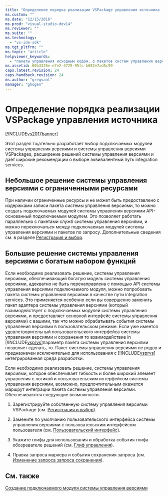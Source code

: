 ```yaml
---
title: "Определение порядка реализации VSPackage управления источника | Microsoft Docs"
ms.custom: ""
ms.date: "12/15/2016"
ms.prod: "visual-studio-dev14"
ms.reviewer: ""
ms.suite: ""
ms.technology: 
  - "vs-ide-sdk"
ms.tgt_pltfrm: ""
ms.topic: "article"
helpviewer_keywords: 
  - "пакеты управления исходным кодом, о пакетов систем управления версиями"
ms.assetid: 60b3326e-e7e2-4729-95fc-b682e7ad5c99
caps.latest.revision: 24
caps.handback.revision: 24
ms.author: "gregvanl"
manager: "ghogen"
---
```

# Определение порядка реализации VSPackage управления источника
[!INCLUDE[vs2017banner](../../code-quality/includes/vs2017banner.md)]

Этот раздел тщательно разработает выбор подключаемых модулей системы управления версиями и системы управления версиями VSPackages, расширение решений системы управления версиями и дает широкие рекомендации о выборе эквивалентный путь integration services.  
  
## Небольшое решение системы управления версиями с ограниченными ресурсами  
 При наличии ограниченные ресурсы и не может быть предоставлено с издержками записи пакета системы управления версиями, то можно создать подключаемых модулей системы управления версиями API\-основанный подключаемым модулем.  Это позволяет работать параллельно с пакетами служб системы управления версиями, и можно переключаться между подключаемых модулей системы управления версиями и пакетов по запросу.  Дополнительные сведения см. в разделе [Регистрация и выбор](../../extensibility/internals/registration-and-selection-source-control-vspackage.md).  
  
## Большие решение системы управления версиями с богатым набором функций  
 Если необходимо реализовать решение, системы управления версиями, обеспечивающий богатую модель системы управления версиями, адекватно не быть перенаправлена с помощью API системы управления версиями подключаемого модуля, можно попробовать пакета системы управления версиями в качестве пути integration services.  Это применяется особенно если вы совершенно заменить пакет адаптера системы управления версиями \(который взаимодействует с подключаемых модулей системы управления версиями, и предоставляет основной интерфейс системы управления версиями\) с вашими, так что можно обрабатывать события системы управления версиями в пользовательском режиме.  Если уже имеется удовлетворительный пользовательского интерфейса системы управления версиями и сохранения то взаимодействие in [!INCLUDE[vsprvs](../../code-quality/includes/vsprvs_md.md)]параметр пакета системы управления версиями позволяет сделать, то.  Пакет системы управления версиями не родов и предназначен исключительно для использования с [!INCLUDE[vsprvs](../../code-quality/includes/vsprvs_md.md)] интегрированная среда разработки.  
  
 Если необходимо реализовать решение, системы управления версиями, которое обеспечивает гибкость и более широкий элемент управления с логикой и пользовательским интерфейсом системы управления версиями, возможно, предпочтительным окажется маршрут интеграции пакета системы управления версиями.  Обеспечиваются следующие возможности.  
  
1.  Зарегистрируйте собственную систему управления версиями VSPackage \(см. [Регистрация и выбор](../../extensibility/internals/registration-and-selection-source-control-vspackage.md)\).  
  
2.  Замените по умолчанию пользовательского интерфейса системы управления версиями с пользовательским интерфейсом пользователя \(см. [Пользовательский интерфейс](../../extensibility/internals/custom-user-interface-source-control-vspackage.md)\).  
  
3.  Укажите глифы для использования и обработка события глифа обозревателе решений \(см. [Глиф управления](../../extensibility/internals/glyph-control-source-control-vspackage.md)\).  
  
4.  Правка запроса маркера и события сохранения запроса \(см. [Изменение запроса запроса сохранения](../../extensibility/internals/query-edit-query-save-source-control-vspackage.md)\).  
  
## См. также  
 [Создание подключаемого модуля системы управления версиями](../../extensibility/internals/creating-a-source-control-plug-in.md)